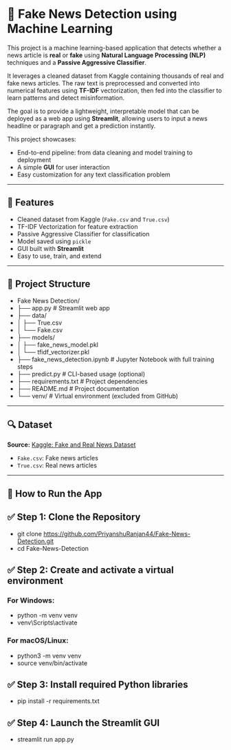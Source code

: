 # 📰 Fake News Detection using Machine Learning

This project is a machine learning-based application that detects whether a news article is **real** or **fake** using **Natural Language Processing (NLP)** techniques and a **Passive Aggressive Classifier**.

It leverages a cleaned dataset from Kaggle containing thousands of real and fake news articles. The raw text is preprocessed and converted into numerical features using **TF-IDF** vectorization, then fed into the classifier to learn patterns and detect misinformation.

The goal is to provide a lightweight, interpretable model that can be deployed as a web app using **Streamlit**, allowing users to input a news headline or paragraph and get a prediction instantly.

This project showcases:

- End-to-end pipeline: from data cleaning and model training to deployment
- A simple **GUI** for user interaction
- Easy customization for any text classification problem

---

## 📌 Features

- Cleaned dataset from Kaggle (`Fake.csv` and `True.csv`)
- TF-IDF Vectorization for feature extraction
- Passive Aggressive Classifier for classification
- Model saved using `pickle`
- GUI built with **Streamlit**
- Easy to use, train, and extend

---

## 📂 Project Structure

- Fake News Detection/
- ├── app.py # Streamlit web app
- ├── data/
- │ ├── True.csv
- │ └── Fake.csv
- ├── models/
- │ ├── fake_news_model.pkl
- │ └── tfidf_vectorizer.pkl
- ├── fake_news_detection.ipynb # Jupyter Notebook with full training steps
- ├── predict.py # CLI-based usage (optional)
- ├── requirements.txt # Project dependencies
- ├── README.md # Project documentation
- └── venv/ # Virtual environment (excluded from GitHub)

---

## 🔍 Dataset

**Source:** [Kaggle: Fake and Real News Dataset](https://www.kaggle.com/datasets/clmentbisaillon/fake-and-real-news-dataset)

- `Fake.csv`: Fake news articles  
- `True.csv`: Real news articles  

---

## 🚀 How to Run the App

## ✅ Step 1: Clone the Repository


- git clone https://github.com/PriyanshuRanjan44/Fake-News-Detection.git
- cd Fake-News-Detection

## ✅ Step 2: Create and activate a virtual environment

### For Windows: 
- python -m venv venv
- venv\Scripts\activate

### For macOS/Linux:
- python3 -m venv venv
- source venv/bin/activate

## ✅ Step 3: Install required Python libraries
- pip install -r requirements.txt

## ✅ Step 4: Launch the Streamlit GUI
- streamlit run app.py


